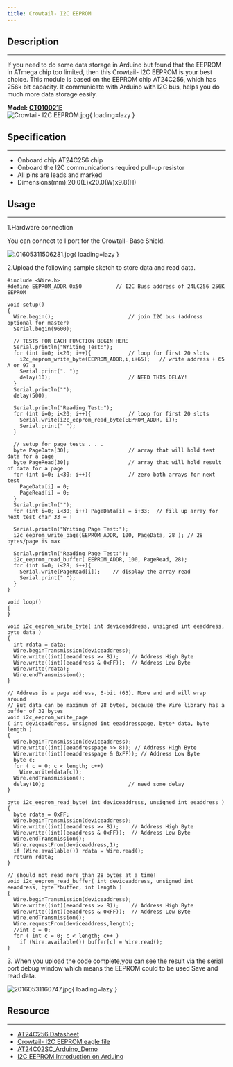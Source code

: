 ```yaml
---
title: Crowtail- I2C EEPROM
---
```


## Description
-----------

If you need to do some data storage in Arduino but found that the EEPROM in ATmega chip too limited, then this Crowtail- I2C EEPROM is your best choice. This module is based on the EEPROM chip AT24C256, which has 256k bit capacity. It communicate with Arduino with I2C bus, helps you do much more data storage easily.

**Model: [CT010021E](http://www.elecrow.com/crowtail-i2c-eeprom-p-1652.html)**   
![Crowtail- I2C EEPROM.jpg](https://wiki.elecrow.com/images/thumb/9/98/Crowtail-_I2C_EEPROM.jpg/600px-Crowtail-_I2C_EEPROM.jpg){ loading=lazy }

## Specification
-------------

- Onboard chip AT24C256 chip
- Onboard the I2C communications required pull-up resistor
- All pins are leads and marked
- Dimensions(mm):20.0(L)x20.0(W)x9.8(H)

## Usage
-----

1.Hardware connection

You can connect to I port for the Crowtail- Base Shield.

![.01605311506281.jpg](https://wiki.elecrow.com/images/thumb/5/56/.01605311506281.jpg/500px-.01605311506281.jpg){ loading=lazy }

2.Upload the following sample sketch to store data and read data.

```
#include <Wire.h>
#define EEPROM_ADDR 0x50           // I2C Buss address of 24LC256 256K EEPROM

void setup()
{
  Wire.begin();                        // join I2C bus (address optional for master)
  Serial.begin(9600);

  // TESTS FOR EACH FUNCTION BEGIN HERE
  Serial.println("Writing Test:");
  for (int i=0; i<20; i++){            // loop for first 20 slots
    i2c_eeprom_write_byte(EEPROM_ADDR,i,i+65);   // write address + 65 A or 97 a
    Serial.print(". ");
    delay(10);                         // NEED THIS DELAY!
  }
  Serial.println("");
  delay(500);

  Serial.println("Reading Test:");
  for (int i=0; i<20; i++){            // loop for first 20 slots
    Serial.write(i2c_eeprom_read_byte(EEPROM_ADDR, i));
    Serial.print(" ");
  }

  // setup for page tests . . .
  byte PageData[30];                   // array that will hold test data for a page
  byte PageRead[30];                   // array that will hold result of data for a page
  for (int i=0; i<30; i++){            // zero both arrays for next test
    PageData[i] = 0;
    PageRead[i] = 0;
  }
  Serial.println("");
  for (int i=0; i<30; i++) PageData[i] = i+33;  // fill up array for next test char 33 = !

  Serial.println("Writing Page Test:");
  i2c_eeprom_write_page(EEPROM_ADDR, 100, PageData, 28 ); // 28 bytes/page is max

  Serial.println("Reading Page Test:");
  i2c_eeprom_read_buffer( EEPROM_ADDR, 100, PageRead, 28);
  for (int i=0; i<28; i++){
    Serial.write(PageRead[i]);    // display the array read
    Serial.print(" ");
  }
}

void loop()
{
}

void i2c_eeprom_write_byte( int deviceaddress, unsigned int eeaddress, byte data )
{
  int rdata = data;
  Wire.beginTransmission(deviceaddress);
  Wire.write((int)(eeaddress >> 8));    // Address High Byte
  Wire.write((int)(eeaddress & 0xFF));  // Address Low Byte
  Wire.write(rdata);
  Wire.endTransmission();
}

// Address is a page address, 6-bit (63). More and end will wrap around
// But data can be maximum of 28 bytes, because the Wire library has a buffer of 32 bytes
void i2c_eeprom_write_page
( int deviceaddress, unsigned int eeaddresspage, byte* data, byte length )
{
  Wire.beginTransmission(deviceaddress);
  Wire.write((int)(eeaddresspage >> 8)); // Address High Byte
  Wire.write((int)(eeaddresspage & 0xFF)); // Address Low Byte
  byte c;
  for ( c = 0; c < length; c++)
    Wire.write(data[c]);
  Wire.endTransmission();
  delay(10);                           // need some delay
}

byte i2c_eeprom_read_byte( int deviceaddress, unsigned int eeaddress )
{
  byte rdata = 0xFF;
  Wire.beginTransmission(deviceaddress);
  Wire.write((int)(eeaddress >> 8));    // Address High Byte
  Wire.write((int)(eeaddress & 0xFF));  // Address Low Byte
  Wire.endTransmission();
  Wire.requestFrom(deviceaddress,1);
  if (Wire.available()) rdata = Wire.read();
  return rdata;
}

// should not read more than 28 bytes at a time!
void i2c_eeprom_read_buffer( int deviceaddress, unsigned int eeaddress, byte *buffer, int length )
{
  Wire.beginTransmission(deviceaddress);
  Wire.write((int)(eeaddress >> 8));    // Address High Byte
  Wire.write((int)(eeaddress & 0xFF));  // Address Low Byte
  Wire.endTransmission();
  Wire.requestFrom(deviceaddress,length);
  //int c = 0;
  for ( int c = 0; c < length; c++ )
    if (Wire.available()) buffer[c] = Wire.read();
}
```

3\. When you upload the code complete,you can see the result via the serial port debug window which means the EEPROM could to be used Save and read data.

![20160531160747.jpg](https://wiki.elecrow.com/images/thumb/2/26/20160531160747.jpg/400px-20160531160747.jpg){ loading=lazy }

## Resource
--------

- [AT24C256 Datasheet](http://www.elecrow.com/download/AT24C02SC.pdf)
- [Crowtail- I2C EEPROM eagle file](../../files/Crowtail-I2C-EEPROM-zip.md)
- [AT24C02SC\_Arduino\_Demo](http://www.elecrow.com/download/AT24C02SC_Arduino_Demo.zip)
- [I2C EEPROM Introduction on Arduino](http://playground.arduino.cc/code/I2CEEPROM)